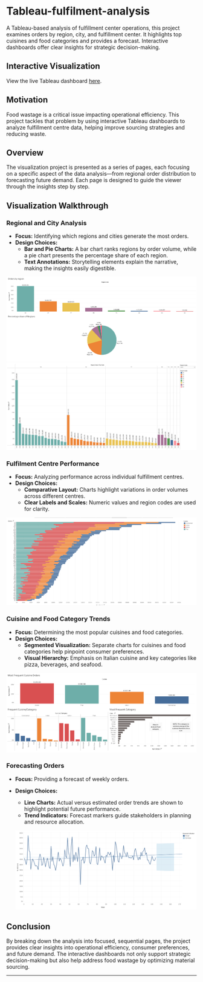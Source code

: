 # Tableau-fulfilment-analysis
A Tableau-based analysis of fulfillment center operations, this project examines orders by region, city, and fulfillment center. It highlights top cuisines and food categories and provides a forecast. Interactive dashboards offer clear insights for strategic decision-making.

## Interactive Visualization
View the live Tableau dashboard [here](https://public.tableau.com/app/profile/humaid3646/viz/Project1_16584843735530/Fulfilmentcentreanalysis?publish=yes).

## Motivation
Food wastage is a critical issue impacting operational efficiency. This project tackles that problem by using interactive Tableau dashboards to analyze fulfillment centre data, helping improve sourcing strategies and reducing waste.

## Overview
The visualization project is presented as a series of pages, each focusing on a specific aspect of the data analysis—from regional order distribution to forecasting future demand. Each page is designed to guide the viewer through the insights step by step.

## Visualization Walkthrough

### Regional and City Analysis
- **Focus:** Identifying which regions and cities generate the most orders.
- **Design Choices:**  
  - **Bar and Pie Charts:** A bar chart ranks regions by order volume, while a pie chart presents the percentage share of each region.
  - **Text Annotations:** Storytelling elements explain the narrative, making the insights easily digestible.

![Orders by Region](assets/orders_per_region.png)
![Orders by Region and City](assets/orders_per_region_and_city.png)

### Fulfilment Centre Performance
- **Focus:** Analyzing performance across individual fulfillment centres.
- **Design Choices:**  
  - **Comparative Layout:** Charts highlight variations in order volumes across different centres.
  - **Clear Labels and Scales:** Numeric values and region codes are used for clarity.

 ![Orders per Centre](assets/orders_per_centre_wrt_cuisine.png)  

### Cuisine and Food Category Trends
- **Focus:** Determining the most popular cuisines and food categories.
- **Design Choices:**  
  - **Segmented Visualization:** Separate charts for cuisines and food categories help pinpoint consumer preferences.
  - **Visual Hierarchy:** Emphasis on Italian cuisine and key categories like pizza, beverages, and seafood.

 ![Cuisine Demand Analysis](assets/cuisine_demand_analysis.png)

### Forecasting Orders
- **Focus:** Providing a forecast of weekly orders.
- **Design Choices:**  
  - **Line Charts:** Actual versus estimated order trends are shown to highlight potential future performance.
  - **Trend Indicators:** Forecast markers guide stakeholders in planning and resource allocation.

  ![Forecast](assets/forecast.png) 

## Conclusion
By breaking down the analysis into focused, sequential pages, the project provides clear insights into operational efficiency, consumer preferences, and future demand. The interactive dashboards not only support strategic decision-making but also help address food wastage by optimizing material sourcing.

---
